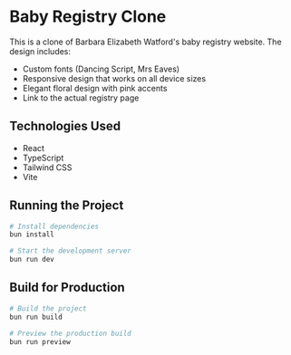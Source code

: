 # Baby Registry Clone

This is a clone of Barbara Elizabeth Watford's baby registry website. The design includes:

- Custom fonts (Dancing Script, Mrs Eaves)
- Responsive design that works on all device sizes
- Elegant floral design with pink accents
- Link to the actual registry page

## Technologies Used

- React
- TypeScript
- Tailwind CSS
- Vite

## Running the Project

```bash
# Install dependencies
bun install

# Start the development server
bun run dev
```

## Build for Production

```bash
# Build the project
bun run build

# Preview the production build
bun run preview
```
